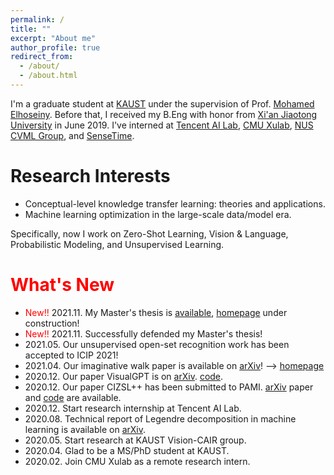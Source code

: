 ```yaml
---
permalink: /
title: ""
excerpt: "About me"
author_profile: true
redirect_from: 
  - /about/
  - /about.html
---
```


I'm a graduate student at [KAUST](https://www.kaust.edu.sa/en) under the supervision of Prof. [Mohamed Elhoseiny](http://www.mohamed-elhoseiny.com/home). Before that, I received my B.Eng with honor from [Xi'an Jiaotong University](http://en.xjtu.edu.cn/) in June 2019. I've interned at [Tencent AI Lab](https://ai.tencent.com/ailab/en/index), [CMU Xulab](https://xulabs.github.io/), [NUS CVML Group](https://sites.google.com/comp.nus.edu.sg/cvml/about-us?authuser=0), and [SenseTime](https://www.sensetime.com/en). 


Research Interests
======
* Conceptual-level knowledge transfer learning: theories and applications.
* Machine learning optimization in the large-scale data/model era.

Specifically, now I work on Zero-Shot Learning, Vision & Language, Probabilistic Modeling, and Unsupervised Learning. 

<span style="color:red">What's New</span>
======
* <span style="color:red">New!!</span> 2021.11. My Master's thesis is [available](https://repository.kaust.edu.sa/handle/10754/673833), [homepage](https://zero-shot-learning.github.io/daczsl) under construction!
* <span style="color:red">New!!</span> 2021.11. Successfully defended my Master's thesis!
* 2021.05. Our unsupervised open-set recognition work has been accepted to ICIP 2021!
* 2021.04. Our imaginative walk paper is available on [arXiv](https://arxiv.org/abs/2104.09757)! --> [homepage](https://imaginative-walks.github.io/)               
* 2020.12. Our paper VisualGPT is on [arXiv](https://arxiv.org/abs/2102.10407).  [code](https://github.com/Vision-CAIR/VisualGPT). 
* 2020.12. Our paper CIZSL++ has been submitted to PAMI. [arXiv](https://arxiv.org/abs/2101.00173) paper and [code](https://github.com/Elhoseiny-VisionCAIR-Lab/CIZSL.v2) are available. 
* 2020.12. Start research internship at Tencent AI Lab.
* 2020.08. Technical report of Legendre decomposition in machine learning is available on [arXiv](https://arxiv.org/abs/2008.05095).
* 2020.05. Start research at KAUST Vision-CAIR group.
* 2020.04. Glad to be a MS/PhD student at KAUST.
* 2020.02. Join CMU Xulab as a remote research intern.
      
